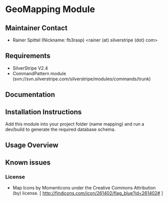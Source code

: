 # GeoMapping Module

## Maintainer Contact

 * Rainer Spittel (Nickname: fb3rasp) <rainer (at) silverstripe (dot) com>

## Requirements

 * SilverStripe V2.4
 * CommandPattern module (svn://svn.silverstripe.com/silverstripe/modules/commands/trunk)

## Documentation

## Installation Instructions

Add this module into your project folder (name mapping) and run a dev/build
to generate the required database schema.

## Usage Overview

## Known issues

### License

* Map Icons by Momenticons under the Creative Commons Attribution (by) license.
  [ http://findicons.com/icon/261402/flag_blue?id=261402# ]